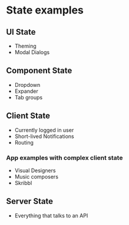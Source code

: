 # State examples

## UI State

* Theming
* Modal Dialogs

## Component State

* Dropdown
* Expander
* Tab groups

## Client State

* Currently logged in user
* Short-lived Notifications
* Routing

### App examples with complex client state

* Visual Designers
* Music composers
* Skribbl

## Server State

* Everything that talks to an API